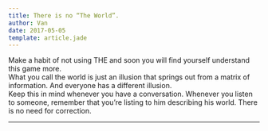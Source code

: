 ```yaml
---
title: There is no “The World”.
author: Van
date: 2017-05-05
template: article.jade
---
```


Make a habit of not using THE and soon you will find yourself understand this game more.
<br> What you call the world is just an illusion that springs out from a matrix of information. And everyone has a different illusion. 
<br> Keep this in mind whenever you have a conversation. Whenever you listen to someone, remember that you’re listing to him describing his world. There is no need for correction. 


---







